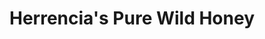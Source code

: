 ---
title: "Herrencia's Pure Wild Honey"
url: /las-pinas/herrencias-pure-wild-honey/
shop: supermarket
---